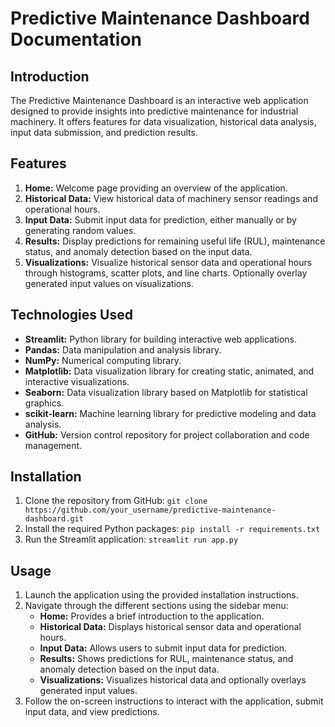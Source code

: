 # Predictive Maintenance Dashboard Documentation

## Introduction

The Predictive Maintenance Dashboard is an interactive web application designed to provide insights into predictive maintenance for industrial machinery. It offers features for data visualization, historical data analysis, input data submission, and prediction results.

## Features

1. **Home:** Welcome page providing an overview of the application.
2. **Historical Data:** View historical data of machinery sensor readings and operational hours.
3. **Input Data:** Submit input data for prediction, either manually or by generating random values.
4. **Results:** Display predictions for remaining useful life (RUL), maintenance status, and anomaly detection based on the input data.
5. **Visualizations:** Visualize historical sensor data and operational hours through histograms, scatter plots, and line charts. Optionally overlay generated input values on visualizations.

## Technologies Used

- **Streamlit:** Python library for building interactive web applications.
- **Pandas:** Data manipulation and analysis library.
- **NumPy:** Numerical computing library.
- **Matplotlib:** Data visualization library for creating static, animated, and interactive visualizations.
- **Seaborn:** Data visualization library based on Matplotlib for statistical graphics.
- **scikit-learn:** Machine learning library for predictive modeling and data analysis.
- **GitHub:** Version control repository for project collaboration and code management.

## Installation

1. Clone the repository from GitHub: `git clone https://github.com/your_username/predictive-maintenance-dashboard.git`
2. Install the required Python packages: `pip install -r requirements.txt`
3. Run the Streamlit application: `streamlit run app.py`

## Usage

1. Launch the application using the provided installation instructions.
2. Navigate through the different sections using the sidebar menu:
   - **Home:** Provides a brief introduction to the application.
   - **Historical Data:** Displays historical sensor data and operational hours.
   - **Input Data:** Allows users to submit input data for prediction.
   - **Results:** Shows predictions for RUL, maintenance status, and anomaly detection based on the input data.
   - **Visualizations:** Visualizes historical data and optionally overlays generated input values.
3. Follow the on-screen instructions to interact with the application, submit input data, and view predictions.

